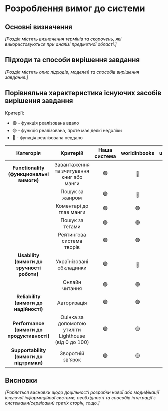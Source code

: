 # Розроблення вимог до системи

## Основні визначення

*[Розділ містить визначення термінів та скорочень, які використовуються при аналізі предметної області.]*

## Підходи та способи вирішення завдання

*[Розділ містить опис підходів, моделей та способів вирішення завдання.]*

## Порівняльна характеристика існуючих засобів вирішення завдання

 Критерії:
- 🟢 - функція реалізована вдало
- 🟡 - функція реалізована, проте має деякі недоліки
- 🔴 - функція реалізована невдало

| Категорія | Критерій | Наша система | worldinbooks | uanime | manga.in.ua |
|:----:| :-----------: |:-:|:-:|:-:|:-:|
| **Functionality (функциональні вимоги)** | Завантаження та зчитування книг або манги | 🟢 | 🔴 | 🟢  | 🟢 |
|  | Пошук за жанром  | 🟢 | 🔴  | 🟡 | 🔴  |
|  | Коментарі до глав манги | 🟢 | 🟢 | 🔴 | 🟢|
|  | Пошук за тегами| 🟢 | 🟢 | 🟡 | 🔴 |
|  | Рейтингова система творів | 🟢 | 🟢 | 🟡 | 🟢|
| **Usability (вимоги до зручності роботи)** | Українізовані обкладинки | 🟢 |🔴 | 🟡| 🟢 |
|  |Онлайн читання| 🟢 | 🟢 | 🔴 | 🟢 | 
| **Reliability (вимоги до надійності)** | Авторизація | 🟢 | 🟢  | 🔴 | 🟢 |
| **Performance (вимоги до продуктивності)** | Оцінка за допомогою утиліти Lighthouse (від 0 до 100) | 🟢 | 🟡 | 🔴 | 🟡  |
| **Supportability (вимоги до підтримки)** | Зворотній зв'язок | 🟢 | 🟡 | 🔴 | 🟢 |

## Висновки

*[Робляться висновки щодо доцільності розробки нової або модифікації існуючої інформаційної системи, необхідності та способів інтеграції з системами(сервісами) третіх сторін, тощо.]*